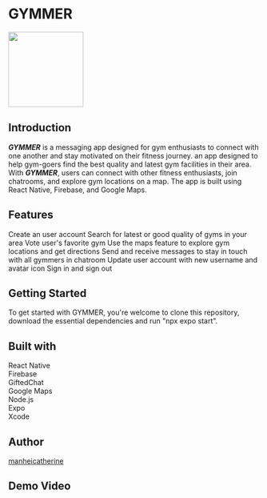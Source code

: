 # GYMMER
<img src="https://user-images.githubusercontent.com/113735691/224503556-d4835b0d-f760-4b53-ba81-a359e7941b51.png" width="150" height="150">

## Introduction
***GYMMER*** is a messaging app designed for gym enthusiasts to connect with one another and stay motivated on their fitness journey.
an app designed to help gym-goers find the best quality and latest gym facilities in their area. With ***GYMMER***, users can connect with other fitness enthusiasts, join chatrooms, and explore gym locations on a map. The app is built using React Native, Firebase, and Google Maps.

## Features
Create an user account 
Search for latest or good quality of gyms in your area
Vote user's favorite gym
Use the maps feature to explore gym locations and get directions
Send and receive messages to stay in touch with all gymmers in chatroom
Update user account with new username and avatar icon
Sign in and sign out

## Getting Started
To get started with GYMMER, you're welcome to clone this repository, download the essential dependencies and run "npx expo start".

##  Built with
React Native <br />
Firebase <br />
GiftedChat <br /> 
Google Maps <br />
Node.js <br />
Expo <br />
Xcode 

## Author
[manheicatherine](https://github.com/manheicatherine)

## Demo Video

